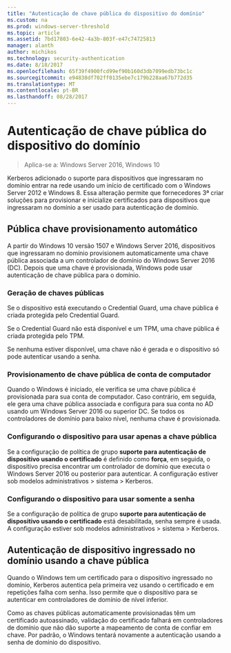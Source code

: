 ```yaml
---
title: "Autenticação de chave pública do dispositivo do domínio"
ms.custom: na
ms.prod: windows-server-threshold
ms.topic: article
ms.assetid: 7bd17803-6e42-4a3b-803f-e47c74725813
manager: alanth
author: michikos
ms.technology: security-authentication
ms.date: 8/18/2017
ms.openlocfilehash: 65f39f4900fcd99ef90b160d3db7099edb73bc1c
ms.sourcegitcommit: e94838df702ff0135ebe7c179b228aa67b772d35
ms.translationtype: MT
ms.contentlocale: pt-BR
ms.lasthandoff: 08/28/2017
---
```

# <a name="domain-joined-device-public-key-authentication"></a>Autenticação de chave pública do dispositivo do domínio

>Aplica-se a: Windows Server 2016, Windows 10

Kerberos adicionado o suporte para dispositivos que ingressaram no domínio entrar na rede usando um início de certificado com o Windows Server 2012 e Windows 8. Essa alteração permite que fornecedores 3ª criar soluções para provisionar e inicialize certificados para dispositivos que ingressaram no domínio a ser usado para autenticação de domínio. 

## <a name="automatic-public-key-provisioning"></a>Pública chave provisionamento automático

A partir do Windows 10 versão 1507 e Windows Server 2016, dispositivos que ingressaram no domínio provisionem automaticamente uma chave pública associada a um controlador de domínio do Windows Server 2016 (DC). Depois que uma chave é provisionada, Windows pode usar autenticação de chave pública para o domínio.

### <a name="public-key-generation"></a>Geração de chaves públicas
Se o dispositivo está executando o Credential Guard, uma chave pública é criada protegida pelo Credential Guard. 

Se o Credential Guard não está disponível e um TPM, uma chave pública é criada protegida pelo TPM. 

Se nenhuma estiver disponível, uma chave não é gerada e o dispositivo só pode autenticar usando a senha.

### <a name="provisioning-computer-account-public-key"></a>Provisionamento de chave pública de conta de computador
Quando o Windows é iniciado, ele verifica se uma chave pública é provisionada para sua conta de computador. Caso contrário, em seguida, ele gera uma chave pública associada e configura para sua conta no AD usando um Windows Server 2016 ou superior DC. Se todos os controladores de domínio para baixo nível, nenhuma chave é provisionada.

### <a name="configuring-device-to-only-use-public-key"></a>Configurando o dispositivo para usar apenas a chave pública
Se a configuração de política de grupo **suporte para autenticação de dispositivo usando o certificado** é definido como **força**, em seguida, o dispositivo precisa encontrar um controlador de domínio que executa o Windows Server 2016 ou posterior para autenticar. A configuração estiver sob modelos administrativos > sistema > Kerberos.

### <a name="configuring-device-to-only-use-password"></a>Configurando o dispositivo para usar somente a senha
Se a configuração de política de grupo **suporte para autenticação de dispositivo usando o certificado** está desabilitada, senha sempre é usada. A configuração estiver sob modelos administrativos > sistema > Kerberos.

## <a name="domain-joined-device-authentication-using-public-key"></a>Autenticação de dispositivo ingressado no domínio usando a chave pública
Quando o Windows tem um certificado para o dispositivo ingressado no domínio, Kerberos autentica pela primeira vez usando o certificado e em repetições falha com senha. Isso permite que o dispositivo para se autenticar em controladores de domínio de nível inferior.

Como as chaves públicas automaticamente provisionadas têm um certificado autoassinado, validação do certificado falhará em controladores de domínio que não dão suporte a mapeamento de conta de confiar em chave. Por padrão, o Windows tentará novamente a autenticação usando a senha de domínio do dispositivo.


